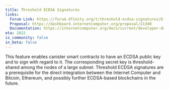 ```yaml
---
title: Threshold ECDSA Signatures
links:
  Forum Link: https://forum.dfinity.org/t/threshold-ecdsa-signatures/6152
  Proposal: https://dashboard.internetcomputer.org/proposal/21340
  Documentation: https://internetcomputer.org/docs/current/developer-docs/integrations/t-ecdsa/
eta: 2022
is_community: false
in_beta: false
---
```


This feature enables canister smart contracts to have an ECDSA public key and to sign with regard to it. The corresponding secret key is threshold-shared among the nodes of a large subnet. Threshold ECDSA signatures are a prerequisite for the direct integration between the Internet Computer and Bitcoin, Ethereum, and possibly further ECDSA-based blockchains in the future.
